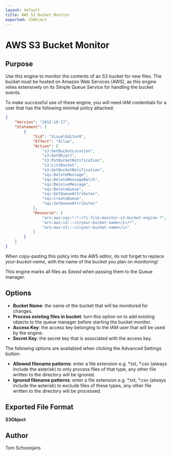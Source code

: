 ```yaml
---
layout: default
title: AWS S3 Bucket Monitor
exported: S3Object
---
```


# AWS S3 Bucket Monitor

## Purpose

Use this engine to monitor the contents of an S3 bucket for new files. The bucket must be hosted on Amazon Web Services (AWS), as this engine relies extensively on its Simple Queue Service for handling the bucket events.

To make successful use of these engine, you will need IAM credentials for a user that has the following minimal policy attached:

```json
{
    "Version": "2012-10-17",
    "Statement": [
        {
            "Sid": "VisualEditor0",
            "Effect": "Allow",
            "Action": [
                "s3:GetBucketLocation",
                "s3:GetObject",
                "s3:PutBucketNotification",
                "s3:ListBucket",
                "s3:GetBucketNotification",
                "sqs:DeleteMessage",
                "sqs:DeleteMessageBatch",
                "sqs:ReceiveMessage",
                "sqs:DeleteQueue",
                "sqs:GetQueueAttributes",
                "sqs:CreateQueue",
                "sqs:SetQueueAttributes"
            ],
            "Resource": [
                "arn:aws:sqs:*:*:rfi-file-monitor-s3-bucket-engine-*",
                "arn:aws:s3:::<i>your-bucket-name</i>/*",
                "arn:aws:s3:::<i>your-bucket-name</i>"
            ]
        }
    ]
}
```

When copy-pasting this policy into the AWS editor, do not forget to replace <i>your-bucket-name</i>, with the name of the bucket you plan on monitoring!

This engine marks all files as <i>Saved</i> when passing them to the Queue manager.

## Options

* <b>Bucket Name</b>: the name of the bucket that will be monitored for changes.
* <b>Process existing files in bucket</b>: turn this option on to add existing objects to the queue manager before starting the bucket monitor.
* <b>Access Key</b>: the access key belonging to the IAM user that will be used by the engine.
* <b>Secret Key</b>: the secret key that is associated with the access key.

The following options are availabled when clicking the Advanced Settings button:

* <b>Allowed filename patterns</b>: enter a file extension e.g. *.txt, *.csv (always include the asterisk) to only process files of
that type, any other file written to the directory will be ignored.
* <b>Ignored filename patterns</b>: enter a file extension e.g. *.txt, *.csv (always include the asterisk) to exclude files of
these types, any other file written to the directory will be processed.

## Exported File Format

<b>S3Object</b>

## Author

Tom Schoonjans